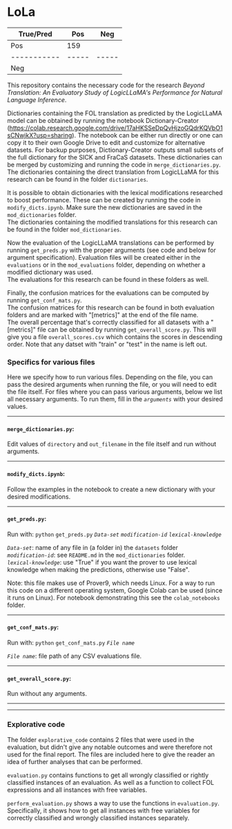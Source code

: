 # LoLa

| True/Pred | Pos | Neg |
|-----------|-----|-----|
|       Pos |159 |     |
|-----------|-----|-----|
|       Neg |     |     |
This repository contains the necessary code for the research *Beyond Translation: An Evaluatory Study of LogicLLaMA's Performance for Natural Language Inference*.

Dictionaries containing the FOL translation as predicted by the LogicLLaMA model can be obtained by running the notebook Dictionary-Creator (https://colab.research.google.com/drive/17aHKSSeDpQvHjzoGQdrKQVbO1sCNwjkX?usp=sharing). The notebook can be either run directly or one can copy it to their own Google Drive to edit and customize for alternative datasets. For backup purposes, Dictionary-Creator outputs small subsets of the full dictionary for the SICK and FraCaS datasets. These dictionaries can be merged by customizing and running the code in <code>merge_dictionaries.py</code>. <br>
The dictionaries containing the direct translation from LogicLLaMA for this research can be found in the folder <code>dictionaries</code>.

It is possible to obtain dictionaries with the lexical modifications researched to boost performance. These can be created by running the code in <code>modify_dicts.ipynb</code>. Make sure the new dictionaries are saved in the <code>mod_dictionaries</code> folder. <br>
The dictionaries containing the modified translations for this research can be found in the folder <code>mod_dictionaries</code>.

Now the evaluation of the LogicLLaMA translations can be performed by running
<code>get_preds.py</code> with the proper arguments (see code and below for argument specification). Evaluation files will be created either in the <code>evaluations</code> or in the <code>mod_evaluations</code> folder, depending on whether a modified dictionary was used. <br>
The evaluations for this research can be found in these folders as well.

Finally, the confusion matrices for the evaluations can be computed by running <code>get_conf_mats.py</code>. <br>
The confusion matrices for this research can be found in both evaluation folders and are marked with "[metrics]" at the end of the file name. <br>
The overall percentage that's correctly classified for all datasets with a "[metrics]" file can be obtained by running <code>get_overall_score.py</code>. This will give you a file <code>overall_scores.csv</code> which contains the scores in descending order. Note that any datset with "train" or "test" in the name is left out.

### Specifics for various files
Here we specify how to run various files.
Depending on the file, you can pass the desired arguments when running the file, or you will need to edit the file itself. For files where you can pass various arguments, below we list all necessary arguments. To run them, fill in the <code>*arguments*</code> with your desired values. 

---
#### <code>merge_dictionaries.py</code>: <br>
Edit values of <code>directory</code> and <code>out_filename</code> in the file itself and run without arguments. 

---
#### <code>modify_dicts.ipynb</code>: <br>
Follow the examples in the notebook to create a new dictionary with your desired modifications. 

---

#### <code>get_preds.py</code>: <br>
Run with: <code>python</code> <code>get_preds.py</code> <code>*Data-set*</code> <code>*modification-id*</code> <code>*lexical-knowledge*</code>

<code>*Data-set*</code>: name of any file in (a folder in) the <code>datasets</code> folder <br>
<code>*modification-id*</code>: see <code>README.md</code> in the <code>mod_dictionaries</code> folder. <br>
<code>*lexical-knowledge*</code>: use "True" if you want the prover to use lexical knowledge when making the predictions, otherwise use "False".

Note: this file makes use of Prover9, which needs Linux. For a way to run this code on a different operating system, Google Colab can be used (since it runs on Linux). For notebook demonstrating this see the <code>colab_notebooks</code> folder.

---

#### <code>get_conf_mats.py</code>: <br>
Run with: <code>python</code> <code>get_conf_mats.py</code> <code>*File name*</code> 

<code>*File name*</code>: file path of any CSV evaluations file.

---

#### <code>get_overall_score.py</code>: <br>
Run without any arguments.  

---
---

### Explorative code
The folder <code>explorative_code</code> contains 2 files that were used in the evaluation, but didn't give any notable outcomes and were therefore not used for the final report. The files are included here to give the reader an idea of further analyses that can be performed. 

<code>evaluation.py</code> contains functions to get all wrongly classified or rightly classified instances of an evaluation. As well as a function to collect FOL expressions and all instances with free variables. 

<code>perform_evaluation.py</code> shows a way to use the functions in <code>evaluation.py</code>. Specifically, it shows how to get all instances with free variables for correctly classified and wrongly classified instances separately. 

